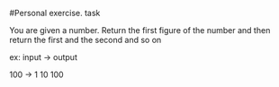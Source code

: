 #Personal exercise. task

You are given a number. Return the first figure of the number and then return the first and the second and so on

ex:
input -> output

100 ->  1 
        10 
        100